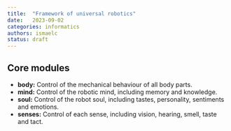 ```yaml
---
title:  "Framework of universal robotics"
date:   2023-09-02
categories: informatics
authors: ismaelc
status: draft
---
```


## Core modules

- **body:** Control of the mechanical behaviour of all body parts.
- **mind:** Control of the robotic mind, including memory and knowledge.
- **soul:** Control of the robot soul, including tastes, personality, sentiments and emotions.
- **senses:** Control of each sense, including vision, hearing, smell, taste and tact.
